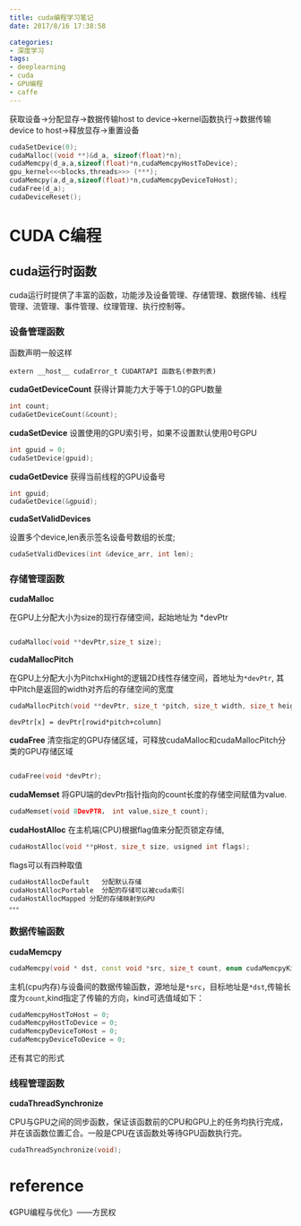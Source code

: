 ```yaml
---
title: cuda编程学习笔记
date: 2017/8/16 17:38:58

categories:
- 深度学习
tags:
- deeplearning
- cuda
- GPU编程
- caffe
---
```


获取设备->分配显存->数据传输host to device->kernel函数执行->数据传输device to host->释放显存->重置设备


<!--more-->

```cpp
cudaSetDevice(0);
cudaMalloc((void **)&d_a, sizeof(float)*n);
cudaMemcpy(d_a,a,sizeof(float)*n,cudaMemcpyHostToDevice);
gpu_kernel<<<blocks,threads>>> (***);
cudaMemcpy(a,d_a,sizeof(float)*n,cudaMemcpyDeviceToHost);
cudaFree(d_a);
cudaDeviceReset();


```



# CUDA C编程


## cuda运行时函数

cuda运行时提供了丰富的函数，功能涉及设备管理、存储管理、数据传输、线程管理、流管理、事件管理、纹理管理、执行控制等。


### 设备管理函数 

函数声明一般这样 
```
extern __host__ cudaError_t CUDARTAPI 函数名(参数列表)
```

**cudaGetDeviceCount**
获得计算能力大于等于1.0的GPU数量
```cpp
int count;
cudaGetDeviceCount(&count);
```

**cudaSetDevice**
设置使用的GPU索引号，如果不设置默认使用0号GPU

```cpp
int gpuid = 0;
cudaSetDevice(gpuid);

```

**cudaGetDevice**
获得当前线程的GPU设备号

```cpp
int gpuid;
cudaGetDevice(&gpuid);

```
**cudaSetValidDevices**

设置多个device,len表示签名设备号数组的长度;

```cpp
cudaSetValidDevices(int &device_arr, int len);
```


### 存储管理函数 

**cudaMalloc**

在GPU上分配大小为size的现行存储空间，起始地址为 *devPtr
```cpp

cudaMalloc(void **devPtr,size_t size);

```
**cudaMallocPitch**

在GPU上分配大小为PitchxHight的逻辑2D线性存储空间，首地址为```*devPtr```, 其中Pitch是返回的width对齐后的存储空间的宽度

```cpp
cudaMallocPitch(void **devPtr, size_t *pitch, size_t width, size_t height);
```
```
devPtr[x] = devPtr[rowid*pitch+column]
```


**cudaFree**
清空指定的GPU存储区域，可释放cudaMalloc和cudaMallocPitch分类的GPU存储区域

```cpp

cudaFree(void *devPtr);

```

**cudaMemset**
将GPU端的devPtr指针指向的count长度的存储空间赋值为value.
```cpp
cudaMemset(void 8DevPTR， int value,size_t count);
```

**cudaHostAlloc**
在主机端(CPU)根据flag值来分配页锁定存储, 

```cpp
cudaHostAlloc(void **pHost, size_t size, usigned int flags);
```

flags可以有四种取值

```cpp
cudaHostAllocDefault   分配默认存储
cudaHostAllocPortable  分配的存储可以被cuda索引
cudaHostAllocMapped 分配的存储映射到GPU
。。。

```

### 数据传输函数 

**cudaMemcpy**
```cpp
cudaMemcpy(void * dst, const void *src, size_t count, enum cudaMemcpyKind kind);
```

主机(cpu内存)与设备间的数据传输函数，源地址是```*src```，目标地址是```*dst```,传输长度为```count```,kind指定了传输的方向，kind可选值域如下：
```cpp
cudaMemcpyHostToHost = 0;
cudaMemcpyHostToDevice = 0;
cudaMemcpyDeviceToHost = 0;
cudaMemcpyDeviceToDevice = 0;
```
还有其它的形式 


### 线程管理函数 

**cudaThreadSynchronize**

CPU与GPU之间的同步函数，保证该函数前的CPU和GPU上的任务均执行完成，并在该函数位置汇合。一般是CPU在该函数处等待GPU函数执行完。
```cpp
cudaThreadSynchronize(void);
```




# reference

《GPU编程与优化》——方民权